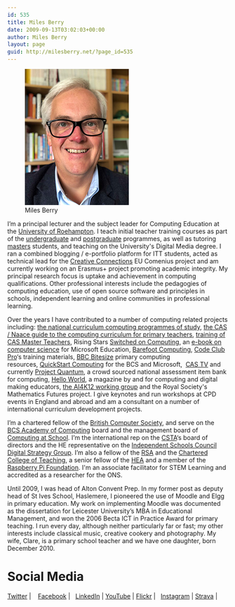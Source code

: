 ```yaml
---
id: 535
title: Miles Berry
date: 2009-09-13T03:02:03+00:00
author: Miles Berry
layout: page
guid: http://milesberry.net/?page_id=535
---
```

<figure>
<a href="/wp-content/uploads/2009/09/mgb12-810x1024.jpg"><img src="/wp-content/uploads/2009/09/mgb12-237x300.jpg"></a>
<figcaption>Miles Berry</figcaption>
</figure>



I&#8217;m a principal lecturer and the subject leader for Computing Education at the [University of Roehampton](http://roehampton.ac.uk). I teach initial teacher training courses as part of the [undergraduate](http://www.roehampton.ac.uk/undergraduate-courses/primary-education/index.html) and [postgraduate](http://www.roehampton.ac.uk/Templates/Pages/Course.aspx?id=2147486445&terms=pgce) programmes, as well as tutoring [masters](http://www.roehampton.ac.uk/postgraduate-courses/education/index.html) students, and teaching on the University's Digital Media degree. I ran a combined blogging / e-portfolio platform for ITT students, acted as technical lead for the [Creative Connections](http://creativeconnexions.eu) EU Comenius project and am currently working on an Erasmus+ project promoting academic integrity. My principal research focus is uptake and achievement in computing qualifications. Other professional interests include the pedagogies of computing education, use of open source software and principles in schools, independent learning and online communities in professional learning.

Over the years I have contributed to a number of computing related projects including: <a href="https://www.gov.uk/government/publications/national-curriculum-in-england-computing-programmes-of-study/national-curriculum-in-england-computing-programmes-of-study">the national curriculum computing programmes of study</a>, <a href="http://www.computingatschool.org.uk/data/uploads/CASPrimaryComputing.pdf">the CAS / Naace guide to the computing curriculum for primary teachers</a>, <a href="http://bit.ly/CASMTT">training of CAS Master Teachers</a>, Rising Stars <a href="http://www.switchedoncomputing.co.uk/">Switched on Computing</a>, an <a href="http://www.slideshare.net/Microsofteduk/computer-science-in-the-national-curriculum">e-book on computer science</a> for Microsoft Education, <a href="http://barefootcas.org.uk/">Barefoot Computing</a>, <a href="http://www.codeclubpro.org/">Code Club Pro</a>&#8216;s training materials, <a href="http://www.bbc.co.uk/schools/0/computing/">BBC Bitesize</a> primary computing resources, <a href="http://primary.quickstartcomputing.org">QuickStart Computing</a> for the BCS and Microsoft,  <a href="http://youtube.com/computingatschool">CAS TV</a> and currently <a href="http://bit.ly/projectquantum">Project Quantum</a>, a crowd sourced national assessment item bank for computing, [Hello World](http://helloworld.cc), a magazine by and for computing and digital making educators, [the AI4K12 working group](https://github.com/touretzkyds/ai4k12/wiki) and the Royal Society's Mathematics Futures project. I give keynotes and run workshops at CPD events in England and abroad and am a consultant on a number of international curriculum development projects.

I&#8217;m a chartered fellow of the [British Computer Society](http://bcs.org.uk), and serve on the [BCS Academy of Computing](http://academy.bcs.org/) board and the management board of [Computing at School](http://computingatschool.org.uk). I&#8217;m the international rep on the [CSTA](http://www.csteachers.org/)&#8216;s board of directors and the HE representative on the [Independent Schools Council Digital Strategy Group](https://iscdigital.co.uk/). I&#8217;m also a fellow of the [RSA](http://thersa.org) and the [Chartered College of Teaching](https://chartered.college/), a senior fellow of the [HEA](http://www.heacademy.ac.uk) and a member of the  [Raspberry Pi Foundation](https://www.raspberrypi.org/). I'm an associate facilitator for STEM Learning and accredited as a researcher for the ONS.

Until 2009, I was head of Alton Convent Prep. In my former post as deputy head of St Ives School, Haslemere, I pioneered the use of Moodle and Elgg in primary education. My work on implementing Moodle was documented as the dissertation for Leicester University&#8217;s MBA in Educational Management, and won the 2006 Becta ICT in Practice Award for primary teaching. I run every day, although neither particularly far or fast; my other interests include classical music, creative cookery and photography. My wife, Clare, is a primary school teacher and we have one daughter, born December 2010.



# Social Media

[Twitter](http://twitter.com/mberry) |   
[Facebook](https://www.facebook.com/mberry001) |  
[LinkedIn](http://www.linkedin.com/in/mgberry) |
[YouTube](http://www.youtube.com/user/milesberry?feature=mhee) |
[Flickr](http://www.flickr.com/photos/mberry/) |  
[Instagram](https://www.instagram.com/mgberry/) |
[Strava](https://www.strava.com/athletes/33566001) |
